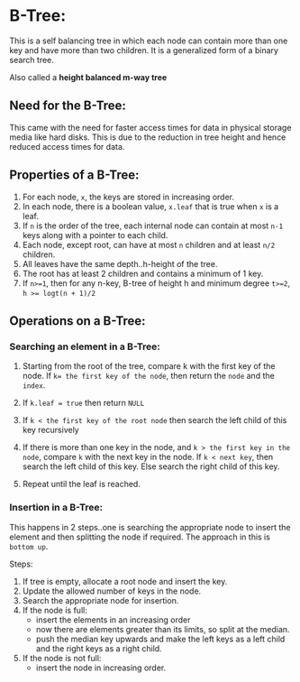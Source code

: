 # B-Tree:
This is a self balancing tree in which each node can contain more than one key and have more than two children. It is a generalized form of a binary search tree.

Also called a **height balanced m-way tree**

## Need for the B-Tree:
This came with the need for faster access times for data in physical storage media like hard disks.
This is due to the reduction in tree height and hence reduced access times for data.

## Properties of a B-Tree:
1. For each node, `x`, the keys are stored in increasing order.
2. In each node, there is a boolean value, `x.leaf` that is true when `x` is a leaf.
3. If `n` is the order of the tree, each internal node can contain at most `n-1` keys along with a pointer to each child.
4. Each node, except root, can have at most `n` children and at least `n/2` children.
5. All leaves have the same depth..h-height of the tree.
6. The root has at least 2 children and contains a minimum of 1 key. 
7. If `n>=1`, then for any n-key, B-tree of height h and minimum degree `t>=2`, `h >= logt(n + 1)/2`

## Operations on a B-Tree:

### Searching an element in a B-Tree:

1. Starting from the root of the tree, compare k with the first key of the node. If `k= the first key of the node`, then return the `node` and the `index`. 

2. If `k.leaf = true` then return `NULL`
3. If `k < the first key of the root node` then search the left child of this key recursively
4. If there is more than one key in the node, and `k > the first key in the node`, compare `k` with the next key in the node. If `k < next key`, then search the left child of this key. Else search the right child of this key. 
5. Repeat until the leaf is reached.

### Insertion in a B-Tree:

This happens in 2 steps..one is searching the appropriate node to insert the element and then splitting the node if required. The approach in this is `bottom up`.

Steps:
1. If tree is empty, allocate a root node and insert the key.
2. Update the allowed number of keys in the node. 
3. Search the appropriate node for insertion.
4. If the node is full:
    - insert the elements in an increasing order
    - now there are elements greater than its limits, so split at the median.
    - push the median key upwards and make the left keys as a left child and the right keys as a right child.
5. If the node is not full:
    - insert the node in increasing order. 
